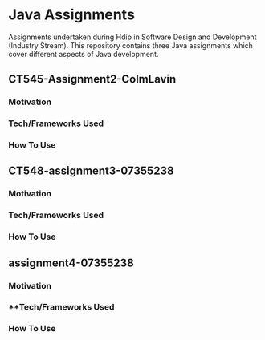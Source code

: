 # Java Assignments

Assignments undertaken during Hdip in Software Design and Development (Industry Stream).
This repository contains three Java assignments which cover different aspects of Java development.

## CT545-Assignment2-ColmLavin

### **Motivation**

### **Tech/Frameworks Used**

### **How To Use**

## CT548-assignment3-07355238

### **Motivation**

### **Tech/Frameworks Used**

### **How To Use**

## assignment4-07355238

### **Motivation**

### **Tech/Frameworks Used

### **How To Use**
